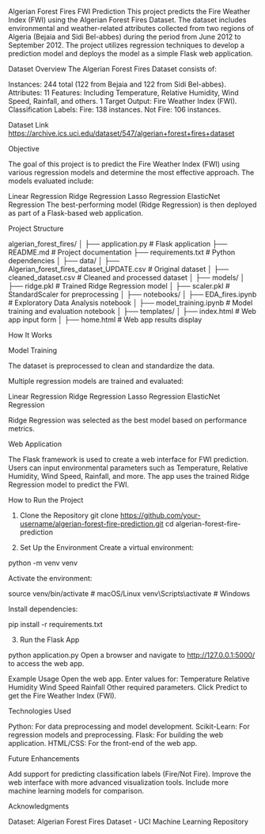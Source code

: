 Algerian Forest Fires FWI Prediction
This project predicts the Fire Weather Index (FWI) using the Algerian Forest Fires Dataset. The dataset includes environmental and weather-related attributes collected from two regions of Algeria (Bejaia and Sidi Bel-abbes) during the period from June 2012 to September 2012. The project utilizes regression techniques to develop a prediction model and deploys the model as a simple Flask web application.

Dataset Overview
The Algerian Forest Fires Dataset consists of:

Instances: 244 total (122 from Bejaia and 122 from Sidi Bel-abbes).
Attributes:
11 Features: Including Temperature, Relative Humidity, Wind Speed, Rainfall, and others.
1 Target Output: Fire Weather Index (FWI).
Classification Labels:
Fire: 138 instances.
Not Fire: 106 instances.

Dataset Link
https://archive.ics.uci.edu/dataset/547/algerian+forest+fires+dataset

Objective

The goal of this project is to predict the Fire Weather Index (FWI) using various regression models and determine the most effective approach. The models evaluated include:

Linear Regression
Ridge Regression
Lasso Regression
ElasticNet Regression
The best-performing model (Ridge Regression) is then deployed as part of a Flask-based web application.

Project Structure

algerian_forest_fires/
│
├── application.py                # Flask application
├── README.md                     # Project documentation
├── requirements.txt              # Python dependencies
│
├── data/
│   ├── Algerian_forest_fires_dataset_UPDATE.csv  # Original dataset
│   ├── cleaned_dataset.csv                       # Cleaned and processed dataset
│
├── models/
│   ├── ridge.pkl                 # Trained Ridge Regression model
│   ├── scaler.pkl                # StandardScaler for preprocessing
│
├── notebooks/
│   ├── EDA_fires.ipynb           # Exploratory Data Analysis notebook
│   ├── model_training.ipynb      # Model training and evaluation notebook
│
├── templates/
│   ├── index.html                # Web app input form
│   ├── home.html                 # Web app results display



How It Works

Model Training

The dataset is preprocessed to clean and standardize the data.

Multiple regression models are trained and evaluated:

Linear Regression
Ridge Regression
Lasso Regression
ElasticNet Regression

Ridge Regression was selected as the best model based on performance metrics.

Web Application

The Flask framework is used to create a web interface for FWI prediction.
Users can input environmental parameters such as Temperature, Relative Humidity, Wind Speed, Rainfall, and more.
The app uses the trained Ridge Regression model to predict the FWI.

How to Run the Project
1. Clone the Repository
git clone https://github.com/your-username/algerian-forest-fire-prediction.git
cd algerian-forest-fire-prediction

2. Set Up the Environment
Create a virtual environment:

python -m venv venv

Activate the environment:

source venv/bin/activate   # macOS/Linux
venv\Scripts\activate      # Windows

Install dependencies:

pip install -r requirements.txt

3. Run the Flask App

python application.py
Open a browser and navigate to http://127.0.0.1:5000/ to access the web app.

Example Usage
Open the web app.
Enter values for:
Temperature
Relative Humidity
Wind Speed
Rainfall
Other required parameters.
Click Predict to get the Fire Weather Index (FWI).

Technologies Used

Python: For data preprocessing and model development.
Scikit-Learn: For regression models and preprocessing.
Flask: For building the web application.
HTML/CSS: For the front-end of the web app.

Future Enhancements

Add support for predicting classification labels (Fire/Not Fire).
Improve the web interface with more advanced visualization tools.
Include more machine learning models for comparison.

Acknowledgments

Dataset: Algerian Forest Fires Dataset - UCI Machine Learning Repository







